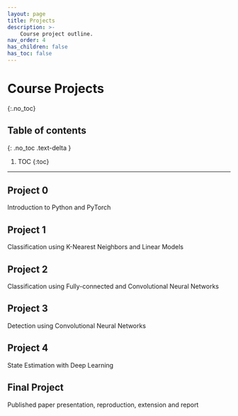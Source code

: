 ```yaml
---
layout: page
title: Projects
description: >-
    Course project outline.
nav_order: 4
has_children: false
has_toc: false
---
```


# Course Projects
{:.no_toc}

## Table of contents
{: .no_toc .text-delta }

1. TOC
{:toc}

---


## Project 0

Introduction to Python and PyTorch

## Project 1

Classification using K-Nearest Neighbors and Linear Models

## Project 2

Classification using Fully-connected and Convolutional Neural Networks

## Project 3

Detection using Convolutional Neural Networks

## Project 4

State Estimation with Deep Learning

## Final Project

Published paper presentation, reproduction, extension and report

